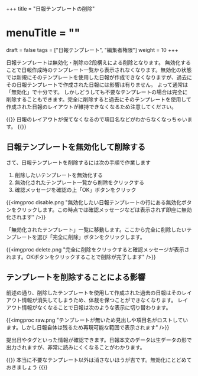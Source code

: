 +++
title = "日報テンプレートの削除"
# menuTitle = ""
draft = false
tags = ["日報テンプレート", "編集者権限"]
weight = 10
+++

日報テンプレートは無効化・削除の2段構えによる削除となります。
無効化することで日報作成時のテンプレート一覧から表示されなくなります。無効化の状態では新規にそのテンプレートを使用した日報が作成できなくなりますが、過去にその日報テンプレートで作成された日報には影響は有りません。
よって通常は「無効化」で十分です。
しかしどうしても不要なテンプレートの場合は完全に削除することもできます。完全に削除すると過去にそのテンプレートを使用して作成された日報のレイアウトが維持できなくなるため注意してください。

{{<alice pos="right" icon="here">}}
日報のレイアウトが保てなくなるので項目名などがわからなくなっちゃいます。
{{</alice>}}

## 日報テンプレートを無効化して削除する

さて、日報テンプレートを削除するには次の手順で作業します

1. 削除したいテンプレートを無効化する
1. 無効化されたテンプレート一覧から削除をクリックする
1. 確認メッセージを確認の上「OK」ボタンをクリック

{{<imgproc disable.png "無効化したい日報テンプレートの行にある無効化ボタンをクリックします。この時点では確認メッセージなどは表示されず即座に無効化されます" />}}

「無効化されたテンプレート」一覧に移動します。ここから完全に削除したいテンプレートを選び「完全に削除」ボタンをクリックします。

{{<imgproc delete.png "完全に削除をクリックすると確認メッセージが表示されます。OKボタンをクリックすることで削除が完了します" />}}

## テンプレートを削除することによる影響

前述の通り、削除したテンプレートを使用して作成された過去の日報はそのレイアウト情報が消失してしまうため、体裁を保つことができなくなります。
レイアウト情報がなくなることで日報は次のような表示に切り替わります。

{{<imgproc raw.png "テンプレートが無いため見出しや項目名がロストしています。しかし日報自体は残るため再現可能な範囲で表示されます" />}}

提出日やタグといった情報が確認できます。日報本文のデータは生データの形で出力されますが、非常に読みにくくなることがわかります。

{{<alice pos="right" icon="here">}}
本当に不要なテンプレート以外は消さないほうが吉です。無効化にとどめておきましょう
{{</alice>}}